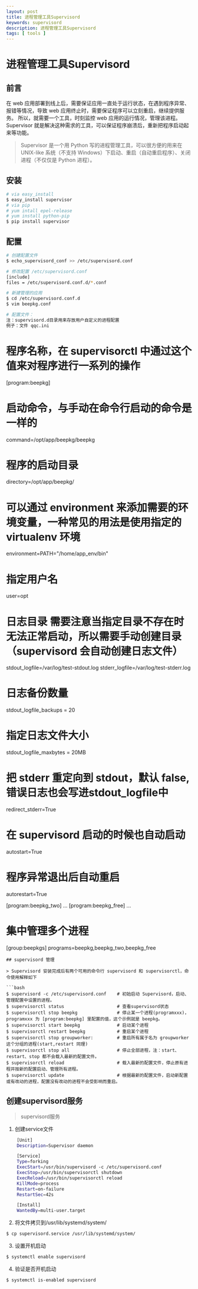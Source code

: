 ```yaml
---
layout: post
title: 进程管理工具Supervisord
keywords: supervisord
description: 进程管理工具Supervisord
tags: [ tools ]
---
```

# 进程管理工具Supervisord

## 前言
在 web 应用部署到线上后，需要保证应用一直处于运行状态，在遇到程序异常、报错等情况，导致 web 应用终止时，需要保证程序可以立刻重启，继续提供服务。
所以，就需要一个工具，时刻监控 web 应用的运行情况，管理该进程。
Supervisor 就是解决这种需求的工具，可以保证程序崩溃后，重新把程序启动起来等功能。

> Supervisor 是一个用 Python 写的进程管理工具，可以很方便的用来在 UNIX-like 系统（不支持 Windows）下启动、重启（自动重启程序）、关闭进程（不仅仅是 Python 进程）。


## 安装

```bash
# via easy_install
$ easy_install supervisor
# via pip
# yum intall epel-release
# yum install python-pip
$ pip install supervisor
```

## 配置

```bash
# 创建配置文件
$ echo_supervisord_conf >> /etc/supervisord.conf

# 修改配置 /etc/supervisord.conf
[include]
files = /etc/supervisord.conf.d/*.conf

# 新建管理的应用
$ cd /etc/supervisord.conf.d
$ vim beepkg.conf

# 配置文件：
注：supervisord.d目录用来存放用户自定义的进程配置
例子：文件 qqc.ini

```
# 程序名称，在 supervisorctl 中通过这个值来对程序进行一系列的操作
[program:beepkg]
# 启动命令，与手动在命令行启动的命令是一样的
command=/opt/app/beepkg/beepkg
# 程序的启动目录
directory=/opt/app/beepkg/
# 可以通过 environment 来添加需要的环境变量，一种常见的用法是使用指定的 virtualenv 环境
environment=PATH="/home/app_env/bin"
# 指定用户名
user=opt
# 日志目录 需要注意当指定目录不存在时无法正常启动，所以需要手动创建目录（supervisord 会自动创建日志文件）
stdout_logfile=/var/log/test-stdout.log
stderr_logfile=/var/log/test-stderr.log
# 日志备份数量
stdout_logfile_backups = 20
# 指定日志文件大小
stdout_logfile_maxbytes = 20MB 
# 把 stderr 重定向到 stdout，默认 false,错误日志也会写进stdout_logfile中
redirect_stderr=True
# 在 supervisord 启动的时候也自动启动
autostart=True    
# 程序异常退出后自动重启
autorestart=True

[program:beepkg_two]
...
[program:beepkg_free]
...

# 集中管理多个进程
[group:beepkgs]
programs=beepkg,beepkg_two,beepkg_free
```
## supervisord 管理

> Supervisord 安装完成后有两个可用的命令行 supervisord 和 supervisorctl，命令使用解释如下

```bash
$ supervisord -c /etc/supervisord.conf    # 初始启动 Supervisord，启动、管理配置中设置的进程。
$ supervisorctl status					  # 查看supervisord状态
$ supervisorctl stop beepkg               # 停止某一个进程(programxxx)，programxxx 为 [program:beepkg] 里配置的值，这个示例就是 beepkg。
$ supervisorctl start beepkg              # 启动某个进程
$ supervisorctl restart beepkg            # 重启某个进程
$ supervisorctl stop groupworker:         # 重启所有属于名为 groupworker 这个分组的进程(start,restart 同理)
$ supervisorctl stop all                  # 停止全部进程，注：start、restart、stop 都不会载入最新的配置文件。
$ supervisorctl reload                    # 载入最新的配置文件，停止原有进程并按新的配置启动、管理所有进程。
$ supervisorctl update                    # 根据最新的配置文件，启动新配置或有改动的进程，配置没有改动的进程不会受影响而重启。
```

## 创建supervisord服务
>  supervisord服务


1. 创建service文件
```bash
	[Unit]
	Description=Supervisor daemon

	[Service]
	Type=forking
	ExecStart=/usr/bin/supervisord -c /etc/supervisord.conf
	ExecStop=/usr/bin/supervisorctl shutdown
	ExecReload=/usr/bin/supervisorctl reload
	KillMode=process
	Restart=on-failure
	RestartSec=42s

	[Install]
	WantedBy=multi-user.target
```

2. 将文件拷贝到/usr/lib/systemd/system/
```bash
$ cp supervisord.service /usr/lib/systemd/system/
```

3. 设置开机启动
```bash
$ systemctl enable supervisord
```

4. 验证是否开机启动
```bash
$ systemctl is-enabled supervisord
```